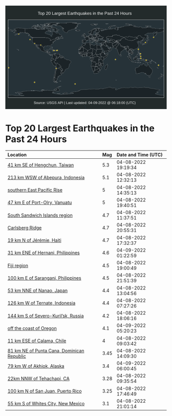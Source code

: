 ![Map](./map.png)

# Top 20 Largest Earthquakes in the Past 24 Hours

| Location | Mag | Date and Time (UTC) |
|:---|:---|:---|
| [41 km SE of Hengchun, Taiwan](https://earthquake.usgs.gov/earthquakes/eventpage/us7000h0sq) | 5.3 | 04-08-2022 19:19:34 |
| [213 km WSW of Abepura, Indonesia](https://earthquake.usgs.gov/earthquakes/eventpage/us7000h0mt) | 5.1 | 04-08-2022 12:32:13 |
| [southern East Pacific Rise](https://earthquake.usgs.gov/earthquakes/eventpage/us7000h0pu) | 5 | 04-08-2022 14:35:13 |
| [47 km E of Port-Olry, Vanuatu](https://earthquake.usgs.gov/earthquakes/eventpage/us7000h0su) | 5 | 04-08-2022 19:40:51 |
| [South Sandwich Islands region](https://earthquake.usgs.gov/earthquakes/eventpage/us7000h0ml) | 4.7 | 04-08-2022 11:37:51 |
| [Carlsberg Ridge](https://earthquake.usgs.gov/earthquakes/eventpage/us7000h0th) | 4.7 | 04-08-2022 20:55:31 |
| [19 km N of Jérémie, Haiti](https://earthquake.usgs.gov/earthquakes/eventpage/us7000h0rz) | 4.7 | 04-08-2022 17:32:37 |
| [31 km ENE of Hernani, Philippines](https://earthquake.usgs.gov/earthquakes/eventpage/us7000h0uh) | 4.6 | 04-09-2022 01:22:59 |
| [Fiji region](https://earthquake.usgs.gov/earthquakes/eventpage/us7000h0sj) | 4.5 | 04-08-2022 19:00:49 |
| [100 km E of Sarangani, Philippines](https://earthquake.usgs.gov/earthquakes/eventpage/us7000h0tr) | 4.5 | 04-08-2022 21:51:39 |
| [53 km NNE of Nanao, Japan](https://earthquake.usgs.gov/earthquakes/eventpage/us7000h0pv) | 4.4 | 04-08-2022 13:04:56 |
| [126 km W of Ternate, Indonesia](https://earthquake.usgs.gov/earthquakes/eventpage/us7000h0ls) | 4.4 | 04-08-2022 07:27:26 |
| [144 km S of Severo-Kuril’sk, Russia](https://earthquake.usgs.gov/earthquakes/eventpage/us7000h0sc) | 4.2 | 04-08-2022 18:06:16 |
| [off the coast of Oregon](https://earthquake.usgs.gov/earthquakes/eventpage/us7000h0uz) | 4.1 | 04-09-2022 05:20:23 |
| [11 km ESE of Calama, Chile](https://earthquake.usgs.gov/earthquakes/eventpage/us7000h0m5) | 4 | 04-08-2022 09:03:42 |
| [81 km NE of Punta Cana, Dominican Republic](https://earthquake.usgs.gov/earthquakes/eventpage/pr2022098000) | 3.45 | 04-08-2022 14:09:30 |
| [79 km W of Akhiok, Alaska](https://earthquake.usgs.gov/earthquakes/eventpage/ak0224jts20l) | 3.4 | 04-09-2022 06:00:45 |
| [22km NNW of Tehachapi, CA](https://earthquake.usgs.gov/earthquakes/eventpage/ci39988527) | 3.28 | 04-08-2022 09:35:54 |
| [100 km N of San Juan, Puerto Rico](https://earthquake.usgs.gov/earthquakes/eventpage/pr71343803) | 3.25 | 04-08-2022 17:46:49 |
| [55 km S of Whites City, New Mexico](https://earthquake.usgs.gov/earthquakes/eventpage/tx2022gwvk) | 3.1 | 04-08-2022 21:01:14 |
